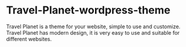 Travel-Planet-wordpress-theme
=============================

Travel Planet is a theme for your website, simple to use and customize. Travel Planet has modern design, it is very easy to use and suitable for different websites.

